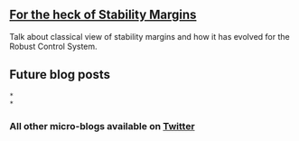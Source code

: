 ## [For the heck of Stability Margins](https://puneet-panwar.github.io/blogs/Stability_margin_blog)

Talk about classical view of stability margins and how it has evolved for the Robust Control System.

## Future blog posts
    *
    * 
    
### All other micro-blogs available on [Twitter]()




